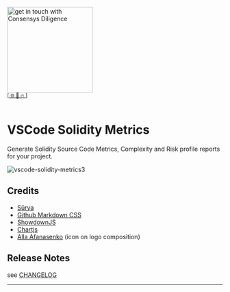 [<img width="200" alt="get in touch with Consensys Diligence" src="https://user-images.githubusercontent.com/2865694/56826101-91dcf380-685b-11e9-937c-af49c2510aa0.png">](https://diligence.consensys.net)<br/>
<sup>
[[  🌐  ](https://diligence.consensys.net)  [  📩  ](https://github.com/ConsenSys/vscode-solidity-metrics/blob/master/mailto:diligence@consensys.net)  [  🔥  ](https://consensys.github.io/diligence/)]
</sup><br/><br/>


# VSCode Solidity Metrics

Generate Solidity Source Code Metrics, Complexity and Risk profile reports for your project.

![vscode-solidity-metrics3](https://user-images.githubusercontent.com/2865694/78451004-0252de00-7683-11ea-93d7-4c5dc436a14b.gif)



## Credits

* [Sūrya](https://github.com/ConsenSys/surya)
* [Github Markdown CSS](https://gist.github.com/tuzz/3331384)
* [ShowdownJS]()
* [Chartjs]()
* [Alla Afanasenko](https://www.iconfinder.com/icons/1433396/black_background_diagram_finance_pie_chart_presentation_report_icon) (icon on logo composition)

## Release Notes

see [CHANGELOG](https://github.com/ConsenSys/vscode-solidity-metrics/blob/master/./CHANGELOG.md)


-----------------------------------------------------------------------------------------------------------
